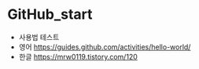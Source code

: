 # GitHub_start

* 사용법 테스트
* 영어 https://guides.github.com/activities/hello-world/
* 한글 https://mrw0119.tistory.com/120

